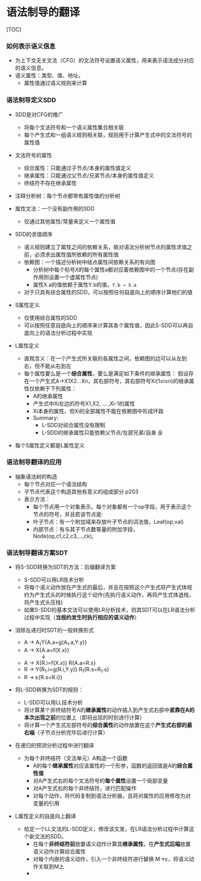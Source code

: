 # 语法制导的翻译

[TOC]

### 如何表示语义信息

+ 为上下文无关文法（CFG）的文法符号设置语义属性，用来表示语法成分对应的语义信息。
+ 语义属性：类型、值、地址。
  + 属性值通过语义规则来计算

### 语法制导定义SDD

+ SDD是对CFG的推广
  + 将每个文法符号和一个语义属性集合相关联
  + 每个产生式和一组语义规则相关联，规则用于计算产生式中的文法符号的属性值

+ 文法符号的属性
  + 综合属性：只能通过子节点/本身的属性值定义
  + 继承属性：只能通过父节点/兄弟节点/本身的属性值定义
  + 终结符不存在继承属性

+ 注释分析树：每个节点都带有属性值的分析树

+ 属性文法：一个没有副作用的SDD
  + 仅通过其他属性/常量来定义一个属性值

+ SDD的求值顺序
  + 语义规则建立了属性之间的依赖关系，故对语法分析树节点的属性求值之前，必须求出属性值所依赖的所有属性值
  + 依赖图：一个描述分析树中结点属性间依赖关系的有向图
    + 分析树中每个标号X的每个属性a都对应着依赖图中的一个节点(存在副作用则设置一个虚属性节点)
    + 属性X.a的值依赖于属性Y.b的值，`Y.b → X.a`
  + 对于只具有综合属性的SDD，可以按照任何自底向上的顺序计算他们的值

+ S属性定义
  + 仅使用综合属性的SDD
  + 可以按照任意自底向上的顺序来计算其各个属性值，因此S-SDD可以再自底向上的语法分析过程中实现

+ L属性定义
  + 直观含义：在一个产生式所关联的各属性之间，依赖图的边可以从左到右，但不能从右到左
  + 每个属性要么是一个**综合属性**，要么是满足如下条件的继承属性：
  假设存在一个产生式A→X1X2…Xn，其右部符号，其右部符号Xi(1≤i≤n)的继承属性仅依赖于下列属性：
    + A的继承属性
    + 产生式中Xi左边的符号X1,X2, … ,Xi-1的属性
    + Xi本身的属性，但Xi的全部属性不能在依赖图中形成环路
    + Summary:
      + L-SDD对综合属性没有限制
      + L-SDD的继承属性只能依赖父节点/左部兄弟/自身
全
+ 每个S属性定义都是L属性定义

### 语法制导翻译的应用

+ 抽象语法树的构造
  + 每个节点对应一个语法结构
  + 子节点代表这个构造其他有意义的组成部分 p203
  + 表示方法：
    + 每个节点用一个对象表示。每个对象都有一个op字段，用于表示这个节点的符号，并且若该节点是:
    + 叶子节点：有一个附加域来存放叶子节点的词法值，Leaf(op,val)
    + 内部节点：有与其子节点数等量的附加字段，Node(op,c1,c2,c3,...,ck);

### 语法制导翻译方案SDT

+ 将S-SDD转换为SDT的方法：后缀翻译方案
  + S-SDD可以用LR技术分析
  + 将每个语义动作放在产生式的最后，并且在按照这个产生式将产生式体规约为产生式头的时候执行这个动作(先执行语义动作，再将产生式体退栈，将产生式头压栈)
  + 如果S-SDD的基本文法可以使用LR分析技术，则其SDT可以在LR语法分析过程中实现（**当规约发生时执行相应的语义动作**）    

+ 消除左递归时SDT的一般转换形式
  + A → A<sub>1</sub>Y{A.a=g(A<sub>1</sub>.a,Y.y)}  
  + A → X{A.a=f(X.x)}  
  &emsp;&emsp;&emsp; ↓
  + A → X{R.i=f(X.x)} R{A.a=R.s}
  + R → Y{R<sub>1</sub>.i=g(R.i,Y.y)} R<sub>1</sub>{R.s=R<sub>1</sub>.s}
  + R → ε{R.s=R.i}}  

+ 将L-SDD转换为SDT的规则：
  + L-SDD可以用LL技术分析
  + 将计算某个非终结符号A的**继承属性**的动作插入到产生式右部中**紧靠在A的本次出现之前**的位置上（即将出现的时刻进行计算）
  + 将计算一个产生式左部符号的**综合属性**的动作放置在这个**产生式右部的最右端**（子节点分析完毕后进行计算）

+ 在递归的预测分析过程中进行翻译
  + 为每个非终结符（文法单元）A构造一个函数
    + A的每个**继承属性**对应该属性的一个形参，函数的返回值是A的**综合属性值**
    + 对A产生式右的每个文法符号的**每个属性**设置一个局部变量
    + 对A产生式右的每个非终结符，进行匹配操作
    + 对每个动作，将代码复制到语法分析器，且将对属性的应用修改为对变量的引用

+ L属性定义的自底向上翻译
  + 给定一个LL文法的L-SDD定义，修改该文发，在LR语法分析过程中计算这个新文法的SDD。
    + 在每个**非终结符前**放置语义动作计算其**继承属性**，在**产生式后端**放置语义动作计算综合属性
    + 对每个内嵌的语义动作，引入一个非终结符进行替换 M→ε，将语义动作关联到M上
    + 